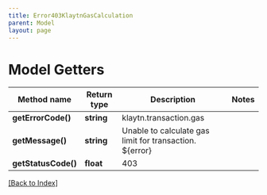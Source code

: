 ```yaml
---
title: Error403KlaytnGasCalculation
parent: Model
layout: page
---
```


# Model Getters

Method name | Return type | Description | Notes
------------ | ------------- | ------------- | -------------
**getErrorCode()** | **string** | klaytn.transaction.gas |
**getMessage()** | **string** | Unable to calculate gas limit for transaction. ${error} |
**getStatusCode()** | **float** | 403 |

[[Back to Index]](../index.md)
